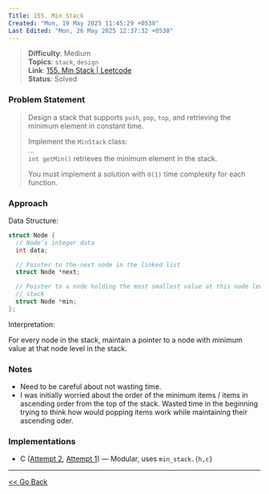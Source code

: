 ```yaml
---
Title: 155. Min Stack
Created: "Mon, 19 May 2025 11:45:29 +0530"
Last Edited: "Mon, 26 May 2025 12:37:32 +0530"
---
```


> **Difficulty**: Medium  
> **Topics**: `stack`, `design`  
> **Link**: [155. Min Stack | Leetcode][leetcode-155]  
> **Status**: Solved

### Problem Statement

> Design a stack that supports `push`, `pop`, `top`, and retrieving the minimum
> element in constant time.
>
> Implement the `MinStack` class:  
> ...  
> `int getMin()` retrieves the minimum element in the stack.
>
> You must implement a solution with `O(1)` time complexity for each function.

### Approach

Data Structure:

```c
struct Node {
  // Node's integer data
  int data;

  // Pointer to the next node in the linked list
  struct Node *next;

  // Pointer to a node holding the most smallest value at this node level in the
  // stack
  struct Node *min;
};
```

Interpretation:

For every node in the stack, maintain a pointer to a node with minimum value
at that node level in the stack.

### Notes

- Need to be careful about not wasting time.
- I was initially worried about the order of the minimum items / items in
ascending order from the top of the stack. Wasted time in the beginning trying
to think how would popping items work while maintaining their ascending oder.

### Implementations

- C ([Attempt 2](./c-02/min_stack.c), [Attempt 1](./c-01/min_stack.c)) — Modular, uses `min_stack.{h,c}`

---

[<< Go Back](../../index.md)

[leetcode-155]: https://leetcode.com/problems/min-stack/
